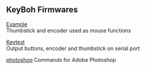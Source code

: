## KeyBoh Firmwares

[Example](./example)  
Thumbstick and encoder used as mouse functions

[Keytest](./keytest)  
Output buttons, encoder and thumbstick on serial port

[photoshop](./photoshop)
Commands for Adobe Photoshop